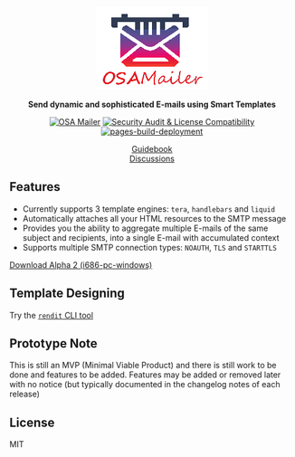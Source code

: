 <div align="center">

![osa-mailer](assets/logo.png)

**Send dynamic and sophisticated E-mails using Smart Templates**

[![OSA Mailer](https://github.com/DK26/osa-mailer/actions/workflows/general.yml/badge.svg?branch=main)](https://github.com/DK26/osa-mailer/actions/workflows/general.yml)
[![Security Audit & License Compatibility](https://github.com/DK26/osa-mailer/actions/workflows/security-audit.yml/badge.svg?branch=main)](https://github.com/DK26/osa-mailer/actions/workflows/security-audit.yml)
[![pages-build-deployment](https://github.com/DK26/osa-mailer/actions/workflows/pages/pages-build-deployment/badge.svg?branch=main)](https://github.com/DK26/osa-mailer/actions/workflows/pages/pages-build-deployment)  

[Guidebook](https://dk26.github.io/osa-mailer/)  
[Discussions](https://github.com/DK26/osa-mailer/discussions)

</div>

## Features

- Currently supports 3 template engines: `tera`, `handlebars` and `liquid`
- Automatically attaches all your HTML resources to the SMTP message
- Provides you the ability to aggregate multiple E-mails of the same subject and recipients, into a single E-mail with accumulated context
- Supports multiple SMTP connection types: `NOAUTH`, `TLS` and `STARTTLS`

[Download Alpha 2 (i686-pc-windows)](https://github.com/DK26/osa-mailer/releases/tag/alpha-2)

## Template Designing

Try the [`rendit` CLI tool](https://github.com/DK26/rendit)


## Prototype Note

This is still an MVP (Minimal Viable Product) and there is still work to be done and features to be added. Features may be added or removed later with no notice (but typically documented in the changelog notes of each release)

## License
MIT